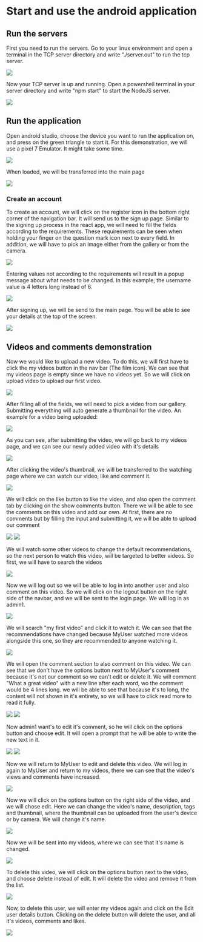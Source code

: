 # Start and use the android application

## Run the servers

First you need to run the servers.
Go to your linux environment and open a terminal in the TCP server directory and write "./server.out" to run the tcp server.

![](./images/Screenshot_12.png)

Now your TCP server is up and running.
Open a powershell terminal in your server directory and write "npm start" to start the NodeJS server.

![](./images/Screenshot_13.png)

## Run the application

Open android studio, choose the device you want to run the application on, and press on the green triangle to start it.
For this demonstration, we will use a pixel 7 Emulator. It might take some time.

![](./images/Screenshot_35.png)

When loaded, we will be transferred into the main page

![](./images/Screenshot_36.png)

### Create an account

To create an account, we will click on the register icon in the bottom right corner of the navigation bar. It will send us to the sign up page.
Similar to the signing up process in the react app, we will need to fill the fields according to the requirements. These requirements can be seen when holding your finger on the question mark icon next to every field.
In addition, we will have to pick an image either from the gallery or from the camera.

![](./images/Screenshot_37.png)

Entering values not according to the requirements will result in a popup message about what needs to be changed. In this example, the username value is 4 letters long instead of 6.

![](./images/Screenshot_38.png)

After signing up, we will be send to the main page. You will be able to see your details at the top of the screen.

![](./images/Screenshot_39.png)

## Videos and comments demonstration

Now we would like to upload a new video. To do this, we will first have to click the my videos button in the nav bar (The film icon). We can see that my videos page is empty since we have no videos yet. So we will click on upload video to upload our first video.

![](./images/Screenshot_40.png)

After filling all of the fields, we will need to pick a video from our gallery. Submitting everything will auto generate a thumbnail for the video. An example for a video being uploaded:

![](./images/Screenshot_41.png)

As you can see, after submitting the video, we will go back to my videos page, and we can see our newly added video with it's details

![](./images/Screenshot_42.png)

After clicking the video's thumbnail, we will be transferred to the watching page where we can watch our video, like and comment it.

![](./images/Screenshot_43.png)

We will click on the like button to like the video, and also open the comment tab by clicking on the show comments button. There we will be able to see the comments on this video and add our own.
At first, there are no comments but by filling the input and submitting it, we will be able to upload our comment

![](./images/Screenshot_44.png)
![](./images/Screenshot_45.png)

We will watch some other videos to change the default recommendations, so the next person to watch this video, will be targeted to better videos. So first, we will have to search the videos

![](./images/Screenshot_46.png)

Now we will log out so we will be able to log in into another user and also comment on this video.
So we will click on the logout button on the right side of the navbar, and we will be sent to the login page. We will log in as admin1.

![](./images/Screenshot_47.png)

We will search "my first video" and click it to watch it. We can see that the recommendations have changed because MyUser watched more videos alongside this one, so they are recommended to anyone watching it.

![](./images/Screenshot_48.png)

We will open the comment section to also comment on this video. We can see that we don't have the options button next to MyUser's comment because it's not our comment so we can't edit or delete it.
We will comment "What a great video" with a new line after each word, wo the comment would be 4 lines long.
we will be able to see that because it's to long, the content will not shown in it's entirety, so we will have to click read more to read it fully.

![](./images/Screenshot_49.png)
![](./images/Screenshot_50.png)

Now admin1 want's to edit it's comment, so he will click on the options button and choose edit. It will open a prompt that he will be able to write the new text in it.

![](./images/Screenshot_51.png)
![](./images/Screenshot_52.png)

Now we will return to MyUser to edit and delete this video.
We will log in again to MyUser and return to my videos, there we can see that the video's views and comments have increased.

![](./images/Screenshot_53.png)

Now we will click on the options button on the right side of the video, and we will chose edit.
Here we can change the video's name, description, tags and thumbnail, where the thumbnail can be uploaded from the user's device or by camera.
We will change it's name.

![](./images/Screenshot_54.png)

Now we will be sent into my videos, where we can see that it's name is changed.

![](./images/Screenshot_55.png)

To delete this video, we will click on the options button next to the video, and choose delete instead of edit. It will delete the video and remove it from the list.

![](./images/Screenshot_56.png)

Now, to delete this user, we will enter my videos again and click on the Edit user details button.
Clicking on the delete button will delete the user, and all it's videos, comments and likes.

![](./images/Screenshot_57.png)
